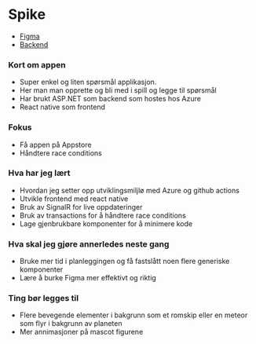 # Spike

- [Figma](https://www.figma.com/file/oBgpl8HkiowbkUFe6HchFL/Untitled?node-id=0%3A1&mode=dev)
- [Backend](https://github.com/Amund-Fremming/Spike-backend)

### Kort om appen

- Super enkel og liten spørsmål applikasjon.
- Her man man opprette og bli med i spill og legge til spørsmål
- Har brukt ASP.NET som backend som hostes hos Azure
- React native som frontend

### Fokus

- Få appen på Appstore
- Håndtere race conditions

### Hva har jeg lært

- Hvordan jeg setter opp utviklingsmiljlø med Azure og github actions
- Utvikle frontend med react native
- Bruk av SignalR for live oppdateringer
- Bruk av transactions for å håndtere race conditions
- Lage gjenbrukbare komponenter for å minimere kode

### Hva skal jeg gjøre annerledes neste gang

- Bruke mer tid i planleggingen og få fastslått noen flere generiske komponenter
- Lære å burke Figma mer effektivt og riktig

### Ting bør legges til

- Flere bevegende elementer i bakgrunn som et romskip eller en meteor som flyr i bakgrunn av planeten
- Mer annimasjoner på mascot figurene
